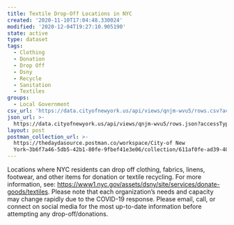 ```yaml
---
title: Textile Drop-Off Locations in NYC
created: '2020-11-10T17:04:48.330024'
modified: '2020-12-04T19:27:10.905190'
state: active
type: dataset
tags:
  - Clothing
  - Donation
  - Drop Off
  - Dsny
  - Recycle
  - Sanitation
  - Textiles
groups:
  - Local Government
csv_url: 'https://data.cityofnewyork.us/api/views/qnjm-wvu5/rows.csv?accessType=DOWNLOAD'
json_url: >-
  https://data.cityofnewyork.us/api/views/qnjm-wvu5/rows.json?accessType=DOWNLOAD
layout: post
postman_collection_url: >-
  https://thedaydasource.postman.co/workspace/City-of New
  York~3b6f7a46-5db5-42b1-80fe-9fbef41e3e06/collection/611af0fe-ad39-4090-8d75-ccccd33c4461
---
```

Locations where NYC residents can drop off clothing, fabrics, linens, footwear, and other items for donation or textile recycling. For more information, see: https://www1.nyc.gov/assets/dsny/site/services/donate-goods/textiles. Please note that each organization’s needs and capacity may change rapidly due to the COVID-19 response. Please email, call, or connect on social media for the most up-to-date information before attempting any drop-off/donations.
